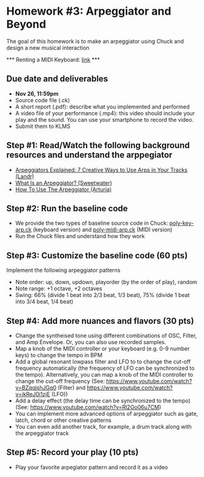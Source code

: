 # Homework #3: Arpeggiator and Beyond

The goal of this homework is to make an arpeggiator using Chuck and design a new musical interaction 

*** Renting a MIDI Keyboard: [link](https://docs.google.com/spreadsheets/d/19JWFxTN6xlDoAZzQVOw6WNCjx2etJlLZmvo3hrB3Sj8/edit?usp=sharing
) ***

## Due date and deliverables
- **Nov 26, 11:59pm**
- Source code file (.ck) 
- A short report (.pdf): describe what you implemented and performed
- A video file of your performance (.mp4): this video should include your play and the sound. You can use your smartphone to record the video.
- Submit them to KLMS

## Step #1: Read/Watch the following background resources and understand the arppegiator
- [Arpeggiators Explained: 7 Creative Ways to Use Arps in Your Tracks (Landr)](https://blog.landr.com/arpeggiators/)
- [What Is an Arpeggiator? (Sweetwater) ](https://www.youtube.com/watch?v=7sHx3sA0aGk)
- [How To Use The Arpeggiator (Arturia)](https://www.youtube.com/watch?v=ZAFDPG8ewGo)

## Step #2: Run the baseline code 
- We provide the two types of baseline source code in Chuck: [poly-key-arp.ck](https://github.com/juhannam/ctp431-2023/blob/main/hw3/poly-key-arp.ck) (keyboard version) and [poly-midi-arp.ck](https://github.com/juhannam/ctp431-2023/blob/main/hw3/poly-midi-arp.ck) (MIDI version)
- Run the Chuck files and understand how they work

## Step #3: Customize the baseline code (60 pts)
Implement the following arpeggiator patterns
- Note order: up, down, updown, playorder (by the order of play), random  
- Note range: +1 octave, +2 octaves
- Swing: 66% (divide 1 beat into 2/3 beat, 1/3 beat), 75% (divide 1 beat into 3/4 beat, 1/4 beat)  

## Step #4: Add more nuances and flavors (30 pts)
- Change the syntheised tone using different combinations of OSC, Filter, and Amp Envelope. Or, you can also use recorded samples.
- Map a knob of the MIDI controller or your keyboard (e.g. 0-9 number keys) to change the tempo in BPM 
- Add a global resonant lowpass filter and LFO to to change the cut-off frequency automatically (the frequency of LFO can be synchronized to the tempo). Alternatively, you can map a knob of the MIDI controller to change the cut-off frequency  (See: https://www.youtube.com/watch?v=BZqqjshJGq0 (Filter) and https://www.youtube.com/watch?v=ikReJ0i1zjE (LFO))
- Add a delay effect (the delay time can be synchronized to the tempo) (See: https://www.youtube.com/watch?v=Rl2Go06u7CM)
- You can implement more advanced options of arpeggiator such as gate, latch, chord or other creative patterns
- You can even add another track, for example, a drum track along with the arpeggiator track

## Step #5: Record your play (10 pts)
- Play your favorite arpegiator pattern and record it as a video





